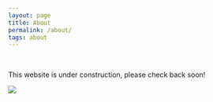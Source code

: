 ```yaml
---
layout: page
title: About
permalink: /about/
tags: about
---
```


<br />

This website is under construction, please check back soon!

<img src="https://media4.giphy.com/media/3orifbfYevzGcIE0Ny/giphy.gif"/>
